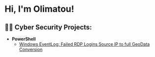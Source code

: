 <h1>Hi, I'm Olimatou!</h1>

<h2>👨‍💻 Cyber Security Projects:</h2>


- <b>PowerShell</b>
  - [Windows EventLog: Failed RDP Logins Source IP to full GeoData Conversion](https://github.com/olijatta/Sentinel-Lab)
  
